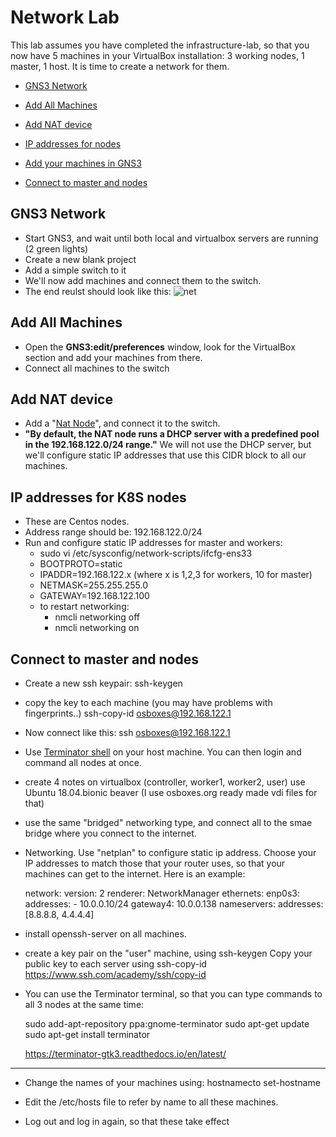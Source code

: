 # Network Lab

This lab assumes you have completed the infrastructure-lab, so that you now have 5 machines in your VirtualBox installation: 3 working nodes, 1 master, 1 host.
It is time to create a network for them.

- [GNS3 Network](#GNS3-Network)
- [Add All Machines](#Add-All-Machines)
- [Add NAT device](#Add-NAT-device)

- [IP addresses for nodes](#IP-addresses-for-nodes)
- [Add your machines in GNS3](#Add-your-machines-in-GNS3)
- [Connect to master and nodes](#Connect-to-master-and-nodes)

## GNS3 Network

- Start GNS3, and wait until both local and virtualbox servers are running (2 green lights)
- Create a new blank project
- Add a simple switch to it
- We'll now add machines and connect them to the switch.
- The end reulst should look like this:
![net](https://user-images.githubusercontent.com/40225170/141266815-7a93fcb9-b0df-496f-a39a-9ed274a4670d.jpg)

## Add All Machines

- Open the **GNS3:edit/preferences** window, look for the VirtualBox section and add your machines from there.
- Connect all machines to the switch

## Add NAT device

- Add a "[Nat Node](https://docs.gns3.com/docs/using-gns3/advanced/the-nat-node/)", and connect it to the switch.
- **"By default, the NAT node runs a DHCP server with a predefined pool in the 192.168.122.0/24 range."** We will not use the DHCP server, but we'll configure static IP addresses that use this CIDR block to all our machines.

## IP addresses for K8S nodes

- These are Centos nodes.
- Address range should be: 192.168.122.0/24
- Run and configure static IP addresses for master and workers:
  - sudo vi /etc/sysconfig/network-scripts/ifcfg-ens33
  - BOOTPROTO=static
  - IPADDR=192.168.122.x (where x is 1,2,3 for workers, 10 for master)
  - NETMASK=255.255.255.0
  - GATEWAY=192.168.122.100
  - to restart networking:
    - nmcli networking off
    - nmcli networking on



## Connect to master and nodes


- Create a new ssh keypair: 
          ssh-keygen 
- copy the key to each machine (you may have problems with fingerprints..)
          ssh-copy-id osboxes@192.168.122.1
- Now connect like this:
          ssh osboxes@192.168.122.1
- Use [Terminator shell](https://dev.to/xeroxism/how-to-install-terminator-a-linux-terminal-emulator-on-steroids-1m3h) on your host machine.
You can then login and command all nodes at once.


- create 4 notes on virtualbox (controller, worker1, worker2, user)
  use Ubuntu 18.04.bionic beaver
  (I use osboxes.org ready made vdi files for that)
- use the same "bridged" networking type, and connect all to the smae
  bridge where you connect to the internet.

- Networking.
  Use "netplan" to configure static ip address.
  Choose your IP addresses to match those that your router uses, so
  that your machines can get to the internet.
  Here is an example:

  network:
    version: 2
    renderer: NetworkManager
    ethernets:
      enp0s3:
        addresses:
          - 10.0.0.10/24
        gateway4: 10.0.0.138
        nameservers:
          addresses: [8.8.8.8, 4.4.4.4]


- install openssh-server on all machines.
- create a key pair on the "user" machine, using ssh-keygen
  Copy your public key to each server using ssh-copy-id
  https://www.ssh.com/academy/ssh/copy-id

- You can use the Terminator terminal, so that you can type commands to
  all 3 nodes at the same time:

  sudo add-apt-repository ppa:gnome-terminator
  sudo apt-get update
  sudo apt-get install terminator

  https://terminator-gtk3.readthedocs.io/en/latest/

*************************************************************

- Change the names of your machines using:
   hostnamecto set-hostname <new-name>

- Edit the /etc/hosts file to refer by name to all these machines.

- Log out and log in again, so that these take effect

